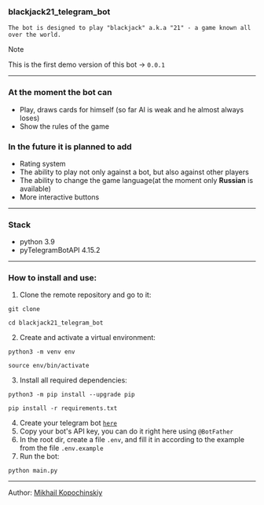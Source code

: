 ### blackjack21_telegram_bot

`The bot is designed to play "blackjack" a.k.a "21" - a game known all over the world.`

> [!NOTE]
> This is the first demo version of this bot -> `0.0.1`

---

### Аt the moment the bot can
- Play, draws cards for himself (so far AI is weak and he almost always loses)
- Show the rules of the game

### In the future it is planned to add
- Rating system
- The ability to play not only against a bot, but also against other players
- The ability to change the game language(at the moment only **Russian** is available)
- More interactive buttons

---

### Stack
- python 3.9
- pyTelegramBotAPI 4.15.2

---

### How to install and use:
1. Clone the remote repository and go to it:
```console
git clone 
```
```console
cd blackjack21_telegram_bot 
```
2. Create and activate a virtual environment:
```console
python3 -m venv env
```
```console
source env/bin/activate
```
3. Install all required dependencies:
```console
python3 -m pip install --upgrade pip
```
```console
pip install -r requirements.txt
```
4. Create your telegram bot [`here`](https://t.me/BotFather)
5. Copy your bot's API key, you can do it right here using `@BotFather`
6. In the root dir, create a file `.env`, and fill it in according to the example from the file `.env.example`
7. Run the bot:
```console
python main.py
```

---

Author: [Mikhail Kopochinskiy](https://github.com/linkoffee)
